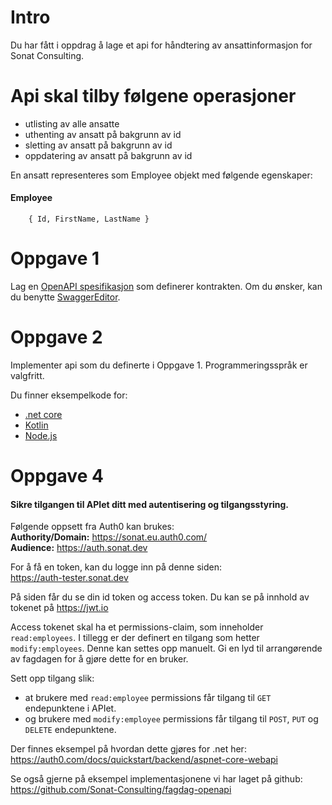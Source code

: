# Intro

Du har fått i oppdrag å lage et api for håndtering av ansattinformasjon for Sonat Consulting. 

# Api skal tilby følgene operasjoner
- utlisting av alle ansatte
- uthenting av ansatt på bakgrunn av id
- sletting av ansatt på bakgrunn av id
- oppdatering av ansatt på bakgrunn av id

En ansatt representeres som Employee objekt med følgende egenskaper:
####    Employee

        { Id, FirstName, LastName }

# Oppgave 1
Lag en [OpenAPI spesifikasjon](https://swagger.io/docs/specification/about/) som definerer kontrakten. Om du ønsker, kan du benytte [SwaggerEditor](https://editor.swagger.io).

# Oppgave 2
Implementer api som du definerte i Oppgave 1. Programmeringsspråk er valgfritt. 

Du finner eksempelkode for:
- [.net core](https://github.com/Sonat-Consulting/fagdag-openapi/tree/master/NetCoreApi)
- [Kotlin](https://github.com/Sonat-Consulting/fagdag-openapi/tree/master/KotlinKtorApi)
- [Node.js](https://github.com/Sonat-Consulting/fagdag-openapi/tree/master/NodeApi)


# Oppgave 4
#### Sikre tilgangen til APIet ditt med autentisering og tilgangsstyring.

Følgende oppsett fra Auth0 kan brukes:    
**Authority/Domain:** https://sonat.eu.auth0.com/    
**Audience:** https://auth.sonat.dev

For å få en token, kan du logge inn på denne siden:   
https://auth-tester.sonat.dev

På siden får du se din id token og access token. Du kan se på innhold av 
tokenet på https://jwt.io

Access tokenet skal ha et permissions-claim, som inneholder `read:employees`.
I tillegg er der definert en tilgang som hetter `modify:employees`. Denne 
kan settes opp manuelt. Gi en lyd til arrangørende av fagdagen 
for å gjøre dette for en bruker.

Sett opp tilgang slik:
* at brukere med `read:employee` permissions får tilgang til `GET` 
endepunktene i APIet.
* og brukere med `modify:employee` permissions får tilgang til `POST`, 
`PUT` og `DELETE` endepunktene.

Der finnes eksempel på hvordan dette gjøres for .net her:   
https://auth0.com/docs/quickstart/backend/aspnet-core-webapi

Se også gjerne på eksempel implementasjonene vi har laget på github:
https://github.com/Sonat-Consulting/fagdag-openapi
